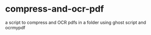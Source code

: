 # compress-and-ocr-pdf
a script to compress and OCR pdfs in a folder using ghost script and ocrmypdf
